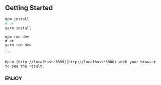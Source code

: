 ## Getting Started

```bash
npm install 
# or 
yarn install
````
````
npm run dev
# or
yarn run dev

```

Open [http://localhost:3000](http://localhost:3000) with your browser to see the result.

````

### ENJOY
